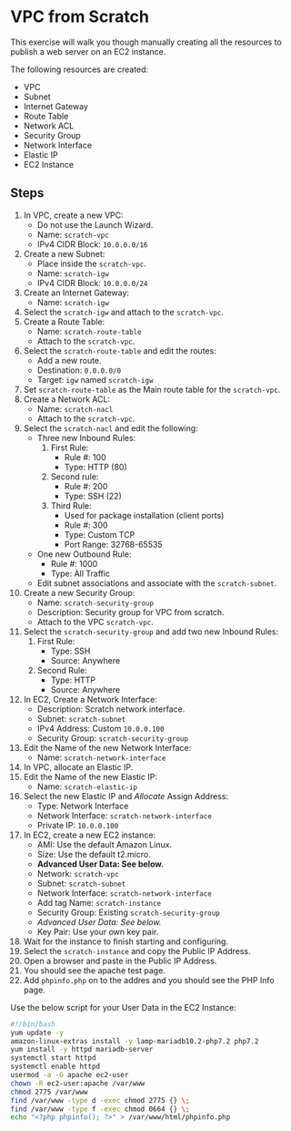 # VPC from Scratch

This exercise will walk you though manually creating all the resources to publish a web server on an EC2 instance.

The following resources are created:

* VPC
* Subnet
* Internet Gateway
* Route Table
* Network ACL
* Security Group
* Network Interface
* Elastic IP
* EC2 Instance

## Steps

1. In VPC, create a new VPC:
   * Do not use the Launch Wizard.
   * Name: `scratch-vpc`
   * IPv4 CIDR Block: `10.0.0.0/16`
1. Create a new Subnet:
   * Place inside the `scratch-vpc`.
   * Name: `scratch-igw`
   * IPv4 CIDR Block: `10.0.0.0/24`
1. Create an Internet Gateway:
   * Name: `scratch-igw`
1. Select the `scratch-igw` and attach to the `scratch-vpc`.
1. Create a Route Table:
   * Name: `scratch-route-table`
   * Attach to the `scratch-vpc`.
1. Select the `scratch-route-table` and edit the routes:
   * Add a new route.
   * Destination: `0.0.0.0/0`
   * Target: `igw` named `scratch-igw`
1. Set `scratch-route-table` as the Main route table for the `scratch-vpc`.
1. Create a Network ACL:
   * Name: `scratch-nacl`
   * Attach to the `scratch-vpc`.
1. Select the `scratch-nacl` and edit the following:
   * Three new Inbound Rules:
     1. First Rule:
        * Rule #: 100
        * Type: HTTP (80)
     1. Second rule:
        * Rule #: 200
        * Type: SSH (22)
     1. Third Rule:
        * Used for package installation (client ports)
        * Rule #: 300
        * Type: Custom TCP
        * Port Range: 32768-65535
   * One new Outbound Rule:
     * Rule #: 1000
     * Type: All Traffic
   * Edit subnet associations and associate with the `scratch-subnet`.
1. Create a new Security Group:
   * Name: `scratch-security-group`
   * Description: Security group for VPC from scratch.
   * Attach to the VPC `scratch-vpc`.
1. Select the `scratch-security-group` and add two new Inbound Rules:
   1. First Rule:
      * Type: SSH
      * Source: Anywhere
   1. Second Rule:
      * Type: HTTP
      * Source: Anywhere
1. In EC2, Create a Network Interface:
   * Description: Scratch network interface.
   * Subnet: `scratch-subnet`
   * IPv4 Address: Custom `10.0.0.100`
   * Security Group: `scratch-security-group`
1. Edit the Name of the new Network Interface:
   * Name: `scratch-network-interface`
1. In VPC, allocate an Elastic IP.
1. Edit the Name of the new Elastic IP:
   * Name: `scratch-elastic-ip`
1. Select the new Elastic IP and _Allocate_ Assign Address:
   * Type: Network Interface
   * Network Interface: `scratch-network-interface`
   * Private IP: `10.0.0.100`
1. In EC2, create a new EC2 instance:
   * AMI: Use the default Amazon Linux.
   * Size: Use the default t2.micro.
   * __Advanced User Data: See below.__
   * Network: `scratch-vpc`
   * Subnet: `scratch-subnet`
   * Network Interface: `scratch-network-interface`
   * Add tag Name: `scratch-instance`
   * Security Group: Existing `scratch-security-group`
   * _Advanced User Data: See below._
   * Key Pair: Use your own key pair.
1. Wait for the instance to finish starting and configuring.
1. Select the `scratch-instance` and copy the Public IP Address.
1. Open a browser and paste in the Public IP Address.
1. You should see the apache test page.
1. Add `phpinfo.php` on to the addres and you should see the PHP Info page.

Use the below script for your User Data in the EC2 Instance:

```bash
#!/bin/bash
yum update -y
amazon-linux-extras install -y lamp-mariadb10.2-php7.2 php7.2
yum install -y httpd mariadb-server
systemctl start httpd
systemctl enable httpd
usermod -a -G apache ec2-user
chown -R ec2-user:apache /var/www
chmod 2775 /var/www
find /var/www -type d -exec chmod 2775 {} \;
find /var/www -type f -exec chmod 0664 {} \;
echo "<?php phpinfo(); ?>" > /var/www/html/phpinfo.php
```
